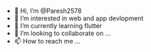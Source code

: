 - 👋 Hi, I’m @Paresh2578
- 👀 I’m interested in web and app devlopment
- 🌱 I’m currently learning  flutter
- 💞️ I’m looking to collaborate on ...
- 📫 How to reach me ...

<!---
Paresh2578/Paresh2578 is a ✨ special ✨ repository because its `README.md` (this file) appears on your GitHub profile.
You can click the Preview link to take a look at your changes.
--->
